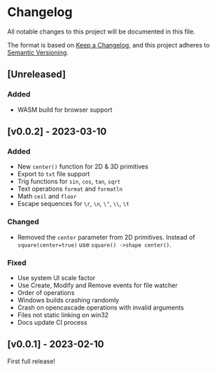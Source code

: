 # Changelog

All notable changes to this project will be documented in this file.

The format is based on [Keep a Changelog](https://keepachangelog.com/en/1.0.0/),
and this project adheres to [Semantic Versioning](https://semver.org/spec/v2.0.0.html).

## [Unreleased]

### Added
- WASM build for browser support

## [v0.0.2] - 2023-03-10

### Added
- New `center()` function for 2D & 3D primitives
- Export to `txt` file support
- Trig functions for `sin`, `cos`, `tan`, `sqrt`
- Text operations `format` and `formatln`
- Math `ceil` and `floor`
- Escape sequences for `\r`, `\n`, `\"`, `\\`, `\t`

### Changed
- Removed the `center` parameter from 2D primitives. Instead of 
`square(center=true)` use `square() ->shape center()`.

### Fixed
- Use system UI scale factor
- Use Create, Modify and Remove events for file watcher
- Order of operations
- Windows builds crashing randomly
- Crash on opencascade operations with invalid arguments
- Files not static linking on win32
- Docs update CI process

## [v0.0.1] - 2023-02-10

First full release!

